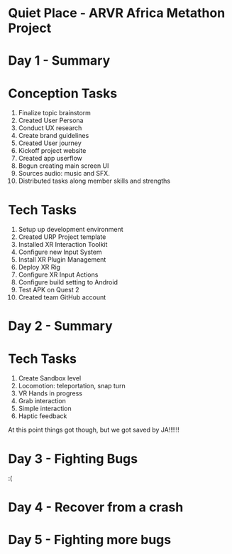 # Quiet Place - ARVR Africa Metathon Project
 
# Day 1 - Summary

# Conception Tasks
1. Finalize topic brainstorm
2. Created User Persona
3. Conduct UX research
4. Create brand guidelines
5. Created User journey
6. Kickoff project website
7. Created app userflow
8. Begun creating main screen UI
9. Sources audio: music and SFX.
10. Distributed tasks along member skills and strengths

# Tech Tasks
1. Setup up development environment
2. Created URP Project template
3. Installed XR Interaction Toolkit
4. Configure new Input System
5. Install XR Plugin Management
6. Deploy XR Rig
7. Configure XR Input Actions
8. Configure build setting to Android
9. Test APK on Quest 2
10. Created team GitHub account

# Day 2 - Summary

# Tech Tasks
1. Create Sandbox level
2. Locomotion: teleportation, snap turn
3. VR Hands in progress
4. Grab interaction
5. Simple interaction
6. Haptic feedback

At this point things got though, but we got saved by JA!!!!!!

# Day 3 - Fighting Bugs
:(

# Day 4 - Recover from a crash

# Day 5 - Fighting more bugs
